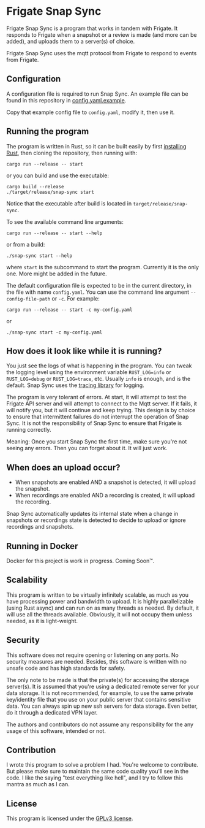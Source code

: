 # Frigate Snap Sync

Frigate Snap Sync is a program that works in tandem with Frigate. It responds to Frigate when a snapshot or a review is made (and more can be added), and uploads them to a server(s) of choice.

Frigate Snap Sync uses the mqtt protocol from Frigate to respond to events from Frigate.

## Configuration

A configuration file is required to run Snap Sync. An example file can be found in this repository in [config.yaml.example](/config.yaml.example).

Copy that example config file to `config.yaml`, modify it, then use it.

## Running the program

The program is written in Rust, so it can be built easily by first [installing Rust](https://www.rust-lang.org/tools/install), then cloning the repository, then running with:

```
cargo run --release -- start
```

or you can build and use the executable:

```
cargo build --release
./target/release/snap-sync start
```

Notice that the executable after build is located in `target/release/snap-sync`.

To see the available command line arguments:

```
cargo run --release -- start --help
```

or from a build:

```
./snap-sync start --help
```

where `start` is the subcommand to start the program. Currently it is the only one. More might be added in the future.

The default configuration file is expected to be in the current directory, in the file with name `config.yaml`. You can use the command line argument `--config-file-path` or `-c`. For example:

```
cargo run --release -- start -c my-config.yaml
```

or

```
./snap-sync start -c my-config.yaml
```

## How does it look like while it is running?

You just see the logs of what is happening in the program. You can tweak the logging level using the environment variable `RUST_LOG=info` or `RUST_LOG=debug` or `RUST_LOG=trace`, etc. Usually `info` is enough, and is the default. Snap Sync uses the [tracing library](https://docs.rs/tracing/latest/tracing/) for logging.

The program is very tolerant of errors. At start, it will attempt to test the Frigate API server and will attempt to connect to the Mqtt server. If it fails, it will notify you, but it will continue and keep trying. This design is by choice to ensure that intermittent failures do not interrupt the operation of Snap Sync. It is not the responsibility of Snap Sync to ensure that Frigate is running correctly.

Meaning: Once you start Snap Sync the first time, make sure you're not seeing any errors. Then you can forget about it. It will just work.

## When does an upload occur?

- When snapshots are enabled AND a snapshot is detected, it will upload the snapshot.
- When recordings are enabled AND a recording is created, it will upload the recording.

Snap Sync automatically updates its internal state when a change in snapshots or recordings state is detected to decide to upload or ignore recordings and snapshots.

## Running in Docker

Docker for this project is work in progress. Coming Soon™.

## Scalability

This program is written to be virtually infinitely scalable, as much as you have processing power and bandwidth to upload. It is highly parallelizable (using Rust async) and can run on as many threads as needed. By default, it will use all the threads available. Obviously, it will not occupy them unless needed, as it is light-weight.

## Security

This software does not require opening or listening on any ports. No security measures are needed. Besides, this software is written with no unsafe code and has high standards for safety.

The only note to be made is that the private(s) for accessing the storage server(s). It is assumed that you're using a dedicated remote server for your data storage. It is not recommended, for example, to use the same private key/identity file that you use on your public server that contains sensitive data. You can always spin up new ssh servers for data storage. Even better, do it through a dedicated VPN layer.

The authors and contributors do not assume any responsibility for the any usage of this software, intended or not.

## Contribution

I wrote this program to solve a problem I had. You're welcome to contribute. But please make sure to maintain the same code quality you'll see in the code. I like the saying "test everything like hell", and I try to follow this mantra as much as I can.

## License

This program is licensed under the [GPLv3 license](/LICENSE).
